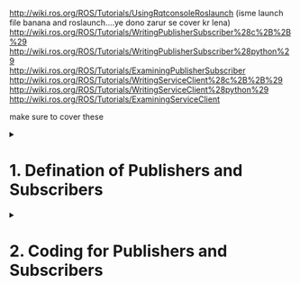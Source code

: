 http://wiki.ros.org/ROS/Tutorials/UsingRqtconsoleRoslaunch (isme launch file banana and roslaunch....ye dono zarur se cover kr lena) <br>
http://wiki.ros.org/ROS/Tutorials/WritingPublisherSubscriber%28c%2B%2B%29<br>
http://wiki.ros.org/ROS/Tutorials/WritingPublisherSubscriber%28python%29<br>
http://wiki.ros.org/ROS/Tutorials/ExaminingPublisherSubscriber<br>
http://wiki.ros.org/ROS/Tutorials/WritingServiceClient%28c%2B%2B%29<br>
http://wiki.ros.org/ROS/Tutorials/WritingServiceClient%28python%29<br>
http://wiki.ros.org/ROS/Tutorials/ExaminingServiceClient<br>

make sure to cover these

<details>
  <summary><h1>1. Defination of Publishers and Subscribers</h1></summary>
  
Message passing in ROS happens with the Publisher Subscriber Interface provided by ROS library functions. The primary mechanism for ROS nodes to exchange data is sending and receiving messages. Messages are transmitted on a topic, and each topic has a unique name in the ROS network. If a node wants to share information, it uses a publisher to send data to a topic. Or we can say a Publisher is the one puts the messages of some standard Message Type to a particular Topic. A node that wants to receive that information uses a subscriber to that same topic. Or we can say the Subscriber subscribes to the Topic so that it receives the messages whenever any message is published to the Topic. A ROS Node can be a Publisher or a Subscriber. Besides its unique name, each topic also has a message type, which determines the types of messages that are capable of being transmitted under that topic.

This publisher and subscriber communication has the following characteristics:

   - Topics are used for many-to-many communication. Many publishers can send messages to the same topic and many subscribers can receive them.

   - Publishers and subscribers are decoupled through topics and can be created and destroyed in any order. A message can be published to a topic even if there are no active subscribers.
  
   - Note that a publisher can publish to one or more Topic and a Subscriber can subscribe to one or more Topic.

   - Also, publishers and subscribers are not aware of each others’ existence. The idea is to decouple the production of information from its consumption and all the IP addresses of various nodes are tracked by the ROS Master.

The concept of topics, publishers, and subscribers is illustrated in the figure:
  
<br>
<p align="center">
  <img src="https://github.com/AMC-IITBHU/ROS-Summer-Camp-22/blob/main/Week%201/assets/pub_and_sub.png">
</p>
<br>  

  
</details>


<details>
  <summary><h1>2. Coding for Publishers and Subscribers</h1></summary>
  
  Publishers and Subscribers can be used by either rostopic pub and rostopic sub respectively or by writting a node in either python or c++. Here I will be explaining you how to write code in python as it is quite easy to understand but if want to learn c++ just tell us in discord and we will guide you for the same
  
  <br>
<p align="center">
  <img src="https://github.com/AMC-IITBHU/ROS-Summer-Camp-22/blob/main/Week%201/assets/pub_and_sub.jpeg">
</p>
<br>  
  
#Publishers
  
  

  Move to the ros package that you created before. Inside the package create a folder named scripts. Inside the scripts folder create a python file with any name you like. Here I am using the name "learn_publishers.py"

  In the python file put the following code 

  ```python
  #!/usr/bin/env python3
  #import the rospy package and the String message type
  import rospy
  from std_msgs.msg import String
  #function to publish messages at the rate of 2 messages per second
  def messagePublisher():
       #define a topic to which the messages will be published
       message_publisher = rospy.Publisher(‘messageTopic’, String, queue_size=10)
      #initialize the Publisher node. 
      #Setting anonymous=True will append random integers at the end of our publisher node
      rospy.init_node(‘messagePubNode’, anonymous=True)
      #publishes at a rate of 2 messages per second
      rate = rospy.Rate(2)
      #Keep publishing the messages until the user interrupts 
      while not rospy.is_shutdown():
      message = “ROS Tutorial by Arsalan”
      #display the message on the terminal
      rospy.loginfo(‘Published: ‘ + message)
      #publish the message to the topic
      message_publisher.publish(message)
      #rate.sleep() will wait enough until the node publishes the     message to the topic
      rate.sleep()
  if __name__ == ‘__main__’:
      try:
          messagePublisher()
      #capture the Interrupt signals
      except rospy.ROSInterruptException:
          pass
  ```
  
  Now open the terminal in the scripts folder and type
  
  ```bash
  chmod a+x learn_publishers.py #name of the python file created
  ```
  
  Now open up a terminal and start roscore
  
  Now open up another terminal and type the following code to run the node for the publsihing the message
  
  ```bash
  cd ~/catkin_ws
  source devel/setup.bash
  rosrun beginner_tutorials learn_publishers.py
  ```

  Now let us decode the above code line by line
  
  ```python
  #!/usr/bin/env python3
  #import the rospy package and the String message type
  import rospy
  from std_msgs.msg import String
  ```
  
  The first line is just a comment, then why are we explaining this. Well the thing is in the line this comment mentions the path of your python interpreter. In the subsequent lines we have imported the required python packages. First is rospy
  
  

  
</details>  


